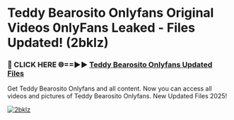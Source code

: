 # Teddy Bearosito Onlyfans Original Videos 0nlyFans Leaked - Files Updated! (2bklz)

<h3>🔴 CLICK HERE 🌐==►► <a href="https://best4dudes.click/HH4t6V" rel="nofollow">Teddy Bearosito Onlyfans Updated Files</a></h3>

Get Teddy Bearosito Onlyfans and all content. Now you can access all videos and pictures of Teddy Bearosito Onlyfans. New Updated Files 2025!

[![2bklz](https://github.com/user-attachments/assets/8c521d6e-e6e3-4a75-9320-d58ab9d79d5b)](https://best4dudes.click/HH4t6V)
